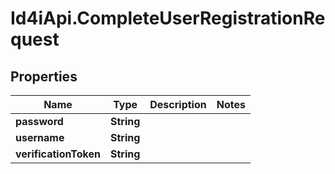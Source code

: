 # Id4iApi.CompleteUserRegistrationRequest

## Properties
Name | Type | Description | Notes
------------ | ------------- | ------------- | -------------
**password** | **String** |  | 
**username** | **String** |  | 
**verificationToken** | **String** |  | 


